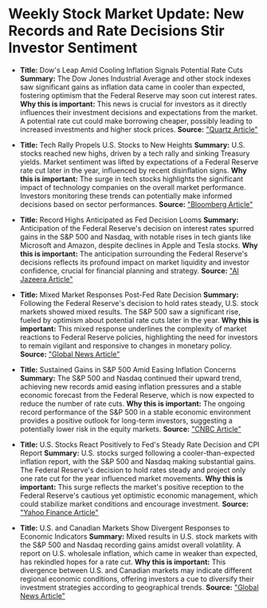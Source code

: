 # Weekly Stock Market Update: New Records and Rate Decisions Stir Investor Sentiment

- **Title:** Dow's Leap Amid Cooling Inflation Signals Potential Rate Cuts
  **Summary:** The Dow Jones Industrial Average and other stock indexes saw significant gains as inflation data came in cooler than expected, fostering optimism that the Federal Reserve may soon cut interest rates.
  **Why this is important:** This news is crucial for investors as it directly influences their investment decisions and expectations from the market. A potential rate cut could make borrowing cheaper, possibly leading to increased investments and higher stock prices.
  **Source:** ["Quartz Article"](https://qz.com/dow-jones-sp500-nasdaq-inflation-cpi-fed-interest-rates-1851534886)

- **Title:** Tech Rally Propels U.S. Stocks to New Heights
  **Summary:** U.S. stocks reached new highs, driven by a tech rally and sinking Treasury yields. Market sentiment was lifted by expectations of a Federal Reserve rate cut later in the year, influenced by recent disinflation signs.
  **Why this is important:** The surge in tech stocks highlights the significant impact of technology companies on the overall market performance. Investors monitoring these trends can potentially make informed decisions based on sector performances.
  **Source:** ["Bloomberg Article"](https://www.bloomberg.com/news/articles/2024-06-12/stock-market-today-dow-s-p-live-updates)

- **Title:** Record Highs Anticipated as Fed Decision Looms
  **Summary:** Anticipation of the Federal Reserve's decision on interest rates spurred gains in the S&P 500 and Nasdaq, with notable rises in tech giants like Microsoft and Amazon, despite declines in Apple and Tesla stocks.
  **Why this is important:** The anticipation surrounding the Federal Reserve's decisions reflects its profound impact on market liquidity and investor confidence, crucial for financial planning and strategy.
  **Source:** ["Al Jazeera Article"](https://www.aljazeera.com/economy/2024/6/11/us-stock-market-hits-new-record-ahead-of-interest-rates-decision)

- **Title:** Mixed Market Responses Post-Fed Rate Decision
  **Summary:** Following the Federal Reserve's decision to hold rates steady, U.S. stock markets showed mixed results. The S&P 500 saw a significant rise, fueled by optimism about potential rate cuts later in the year.
  **Why this is important:** This mixed response underlines the complexity of market reactions to Federal Reserve policies, highlighting the need for investors to remain vigilant and responsive to changes in monetary policy.
  **Source:** ["Global News Article"](https://globalnews.ca/news/10563282/sp-tsx-composite-june-12-2024/)

- **Title:** Sustained Gains in S&P 500 Amid Easing Inflation Concerns
  **Summary:** The S&P 500 and Nasdaq continued their upward trend, achieving new records amid easing inflation pressures and a stable economic forecast from the Federal Reserve, which is now expected to reduce the number of rate cuts.
  **Why this is important:** The ongoing record performance of the S&P 500 in a stable economic environment provides a positive outlook for long-term investors, suggesting a potentially lower risk in the equity markets.
  **Source:** ["CNBC Article"](https://www.cnbc.com/2024/06/12/stock-market-today-live-updates.html)

- **Title:** U.S. Stocks React Positively to Fed's Steady Rate Decision and CPI Report
  **Summary:** U.S. stocks surged following a cooler-than-expected inflation report, with the S&P 500 and Nasdaq making substantial gains. The Federal Reserve's decision to hold rates steady and project only one rate cut for the year influenced market movements.
  **Why this is important:** This surge reflects the market's positive reception to the Federal Reserve's cautious yet optimistic economic management, which could stabilize market conditions and encourage investment.
  **Source:** ["Yahoo Finance Article"](https://finance.yahoo.com/news/stock-market-today-stocks-hold-onto-gains-as-fed-holds-rates-steady-inflation-cools-181055082.html)

- **Title:** U.S. and Canadian Markets Show Divergent Responses to Economic Indicators
  **Summary:** Mixed results in U.S. stock markets with the S&P 500 and Nasdaq recording gains amidst overall volatility. A report on U.S. wholesale inflation, which came in weaker than expected, has rekindled hopes for a rate cut.
  **Why this is important:** This divergence between U.S. and Canadian markets may indicate different regional economic conditions, offering investors a cue to diversify their investment strategies according to geographical trends.
  **Source:** ["Global News Article"](https://globalnews.ca/news/10565742/sp-tsx-composite-june-13-2024/)